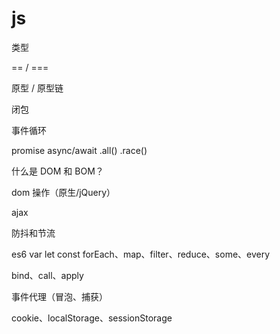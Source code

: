 # js

类型

== / ===

原型 / 原型链

闭包

事件循环

promise
  async/await
  .all() .race()

什么是 DOM 和 BOM？

dom 操作（原生/jQuery）

ajax

防抖和节流

es6
  var let const
  forEach、map、filter、reduce、some、every

bind、call、apply

事件代理（冒泡、捕获）

cookie、localStorage、sessionStorage

